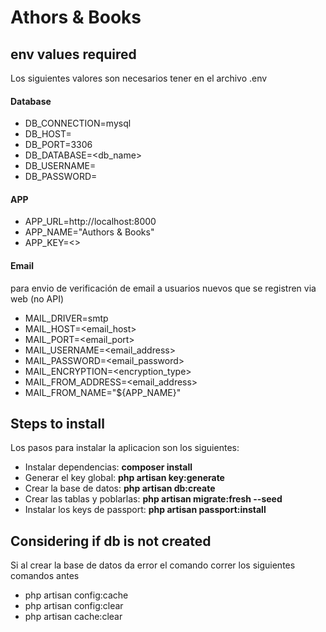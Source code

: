# Athors & Books

## env values required
Los siguientes valores son necesarios tener en el archivo .env
#### Database
- DB_CONNECTION=mysql
- DB_HOST=<host>
- DB_PORT=3306
- DB_DATABASE=<db_name>
- DB_USERNAME=<user>
- DB_PASSWORD=<password>

#### APP

- APP_URL=http://localhost:8000
- APP_NAME="Authors & Books"
- APP_KEY=<<key to be generated later>>

#### Email

<p>para envio de verificación de email a usuarios nuevos que se registren via web (no API)</p>

- MAIL_DRIVER=smtp
- MAIL_HOST=<email_host>
- MAIL_PORT=<email_port>
- MAIL_USERNAME=<email_address>
- MAIL_PASSWORD=<email_password>
- MAIL_ENCRYPTION=<encryption_type>
- MAIL_FROM_ADDRESS=<email_address>
- MAIL_FROM_NAME="${APP_NAME}"

## Steps to install

Los pasos para instalar la aplicacion son los siguientes:

- Instalar dependencias: **composer install**
- Generar el key global: **php artisan key:generate**
- Crear la base de datos: **php artisan db:create**
- Crear las tablas y poblarlas: **php artisan migrate:fresh --seed**
- Instalar los keys de passport: **php artisan passport:install**

## Considering if db is not created

Si al crear la base de datos da error el comando correr los siguientes comandos antes
- php artisan config:cache
- php artisan config:clear
- php artisan cache:clear
